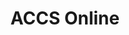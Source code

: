 ---
# preview details
layout: works-single
title: ACCS Online
category: Digital Tools
category_slug: digital-tools
image: assets/img/works/online/online.png

# full details
info:

  - label: Technology
    value: Custom Wordpress Plugin, PHP, HTML, CSS, Javascript, AJAX

gallery:
  - assets/img/works/online/online.png

description2:
  title: ACCS Online
  text: "<p>I developed the ACCS Online page with the primary goal of streamlining the process for students to discover if specific programs were available online across our affiliated colleges. To achieve this, I implemented an innovative shortcode system that dynamically pulls data from our database, matching the chosen program with the appropriate colleges that offer it online. This solution not only enhances user convenience but also provides up-to-date and accurate information, ensuring students can make informed decisions about their educational pathways. The ACCS Online page represents a powerful tool in our commitment to expanding online education accessibility and supporting students in their academic pursuits.</p>"

video:
  poster: assets/img/works/online/online.png
  id: pr5O5iAgEyE

---